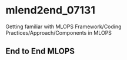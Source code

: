 # mlend2end_07131
Getting familiar with MLOPS Framework/Coding Practices/Approach/Components in MLOPS
## End to End MLOPS
